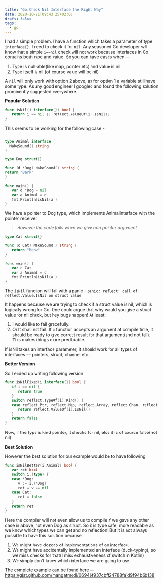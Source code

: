 ```yaml
---
title: "Go:Check Nil Interface the Right Way"
date: 2020-10-21T09:43:25+02:00
draft: false
tags: 
  - go
---
```


I had a simple problem. I have a function which takes a parameter of type `interface{}`. I need to check it for `nil`. Any seasoned Go developer will know that a simple `i==nil` check will not work because interfaces in Go contains both type and value. So you can have cases when —

1. Type is null-able(like map, pointer etc) and value is nil
1. Type itself is nil (of course value will be nil)

A `nil` will only work with option 2 above, as for option 1 a variable still have some type. As any good engineer I googled and found the following solution prominently suggested everywhere.

**Popular Solution**
```go
func isNil(i interface{}) bool {
   return i == nil || reflect.ValueOf(i).IsNil()
}
```
This seems to be working for the following case -

```go

type Animal interface {
  MakeSound() string
}

type Dog struct{}

func (d *Dog) MakeSound() string {
return "Bark"
}

func main() {
   var d *Dog = nil
   var a Animal = d
   fmt.Println(isNil(a))
}
```

We have a pointer to Dog type, which implements Animalinterface with the pointer receiver.

> *However the code fails when we give non pointer argument*

```go
type Cat struct{}

func (c Cat) MakeSound() string {
   return "Meow"
}

func main() {
   var c Cat
   var a Animal = c
   fmt.Println(isNil(a))
}
```
The `isNil` function will fail with a panic - `panic: reflect: call of reflect.Value.IsNil on struct Value`

It happens because we are trying to check if a struct value is nil, which is logically wrong for Go. One could argue that why would you give a struct value for nil check, but hey bugs happen! At least:

1. I would like to fail gracefully.
1. Or It shall not fail. If a function accepts an argument at compile time, it should be ready to give correct result for that argument(and not fail). This makes things more predictable.


If isNil takes an interface parameter, it should work for all types of interfaces — pointers, struct, channel etc..

**Better Version**

So I ended up writing following version

```go
func isNilFixed(i interface{}) bool {
   if i == nil {
      return true
   }
   switch reflect.TypeOf(i).Kind() {
   case reflect.Ptr, reflect.Map, reflect.Array, reflect.Chan, reflect.Slice:
      return reflect.ValueOf(i).IsNil()
   }
   return false
}
```
Now, if the type is kind pointer, it checks for nil, else it is of course false(not nil)

**Best Solution**

However the best solution for our example would be to have following

```go
func isNilBetter(i Animal) bool {
   var ret bool
   switch i.(type) {
   case *Dog:
      v := i.(*Dog)
      ret = v == nil
   case Cat:
      ret = false
   }
   return ret
}
```

Here the compiler will not even allow us to compile if we gave any other case in above, not even Dog as struct. So it is type safe, more readable as we know which types we can get and no reflection! But it is not always possible to have this solution because

1. We might have dozens of implementations of an interface.
1. We might have accidentally implemented an interface (duck-typing), so we miss checks for that(I miss exhaustiveness of switch in Kotlin)
1. We simply don’t know which interface we are going to use.

The complete example can be found here — https://gist.github.com/mangatmodi/06946f937cbff24788fa1d9f94b6b138
